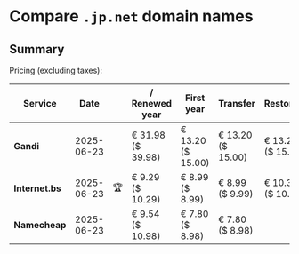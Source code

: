 # Compare `.jp.net` domain names

## Summary

Pricing (excluding taxes):

| Service | Date |  | / Renewed year | First year | Transfer | Restoration |
|--|--|--|--|--|--|--|
| **Gandi** | 2025-06-23 |  | € 31.98<br>($ 39.98) | € 13.20<br>($ 15.00) | € 13.20<br>($ 15.00) | € 13.20<br>($ 15.00) |
| **Internet.bs** | 2025-06-23 | 🏆 | € 9.29<br>($ 10.29) | € 8.99<br>($ 8.99) | € 8.99<br>($ 9.99) | € 10.35<br>($ 10.19) |
| **Namecheap** | 2025-06-23 |  | € 9.54<br>($ 10.98) | € 7.80<br>($ 8.98) | € 7.80<br>($ 8.98) |  |
